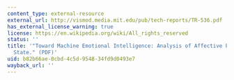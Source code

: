 ```yaml
---
content_type: external-resource
external_url: http://vismod.media.mit.edu/pub/tech-reports/TR-536.pdf
has_external_license_warning: true
license: https://en.wikipedia.org/wiki/All_rights_reserved
status: ''
title: '"Toward Machine Emotional Intelligence: Analysis of Affective Physiological
  State." (PDF)'
uid: b82b66ae-0cbd-4c5d-9548-34fd9d0493e7
wayback_url: ''
---
```

